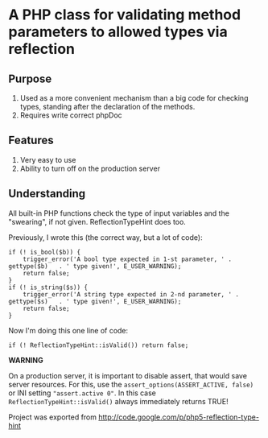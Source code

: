 # A PHP class for validating method parameters to allowed types via reflection

## Purpose

1. Used as a more convenient mechanism than a big code for checking types, standing after the declaration of the methods.
1. Requires write correct phpDoc

## Features

1. Very easy to use
1. Ability to turn off on the production server

## Understanding

All built-in PHP functions check the type of input variables and the "swearing", if not given.
ReflectionTypeHint does too.

Previously, I wrote this (the correct way, but a lot of code):

    if (! is_bool($b)) {
        trigger_error('A bool type expected in 1-st parameter, ' . gettype($b)   . ' type given!', E_USER_WARNING);
        return false;
    }
    if (! is_string($s)) {
        trigger_error('A string type expected in 2-nd parameter, ' . gettype($s)   . ' type given!', E_USER_WARNING);
        return false;
    }
Now I'm doing this one line of code:

    if (! ReflectionTypeHint::isValid()) return false;

**WARNING**

On a production server, it is important to disable assert, that would save server resources.
For this, use the `assert_options(ASSERT_ACTIVE, false)` or INI setting `"assert.active 0"`.
In this case `ReflectionTypeHint::isValid()` always immediately returns TRUE!

Project was exported from http://code.google.com/p/php5-reflection-type-hint
